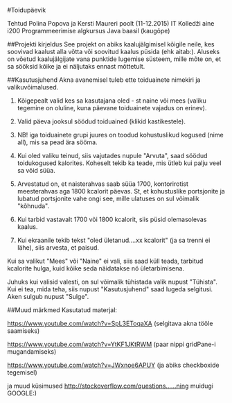 #Toidupäevik

Tehtud Polina Popova ja Kersti Maureri poolt (11-12.2015) IT Kolledži aine i200 Programmeerimise algkursus Java baasil (kaugõpe)

##Projekti kirjeldus
See projekt on abiks kaalujälgimisel kõigile neile, kes soovivad kaalust alla võtta või soovitud kaalus püsida (ehk aitab:).
Aluseks on võetud kaalujälgijate vana punktide lugemise süsteem, mille mõte on, et sa sööksid kõike ja ei näljutaks ennast mõttetult.


##Kasutusjuhend
Akna avanemisel tuleb ette toiduainete nimekiri ja valikuvõimalused.

1. Kõigepealt valid kes sa kasutajana oled - st naine või mees (valiku tegemine on oluline, kuna päevane toiduainete vajadus on erinev).

2. Valid päeva jooksul söödud toiduained (klikid kastikestele).

3. NB! iga toiduainete grupi juures on toodud kohustuslikud kogused (nime all), mis sa pead ära sööma.

4. Kui oled valiku teinud, siis vajutades nupule "Arvuta", saad söödud toidukogused kalorites. Koheselt tekib ka teade, mis ütleb kui palju veel sa võid süüa.

5. Arvestatud on, et naisterahvas saab süüa 1700, kontorirotist meesterahvas aga 1800 kcalorit päevas. St, et kohustuslike portsjonite ja lubatud portsjonite vahe ongi see, mille ulatuses on sul võimalik "kõhnuda".

6. Kui tarbid vastavalt 1700 või 1800 kcalorit, siis püsid olemasolevas kaalus.

7. Kui ekraanile tekib tekst "oled ületanud....xx kcalorit" (ja sa trenni ei lähe), siis arvesta, et paisud.

Kui sa valikut "Mees" või "Naine" ei vali, siis saad küll teada, tarbitud kcalorite hulga, kuid kõike seda näidatakse nö ületarbimisena.

Juhuks kui valisid valesti, on sul võimalik tühistada valik nupust "Tühista".
Kui ei tea, mida teha, siis nupust "Kasutusjuhend" saad lugeda selgitusi.
Aken sulgub nupust "Sulge".

##Muud märkmed
Kasutatud materjal:

https://www.youtube.com/watch?v=SpL3EToqaXA (selgitava akna tööle saamiseks)

https://www.youtube.com/watch?v=YtKF1JKtRWM (paar nippi gridPane-i mugandamiseks)

https://www.youtube.com/watch?v=JWxnoe6APUY (ja abiks checkboxide tegemisel)

ja muud küsimused http://stockoverflow.com/questions......ning muidugi GOOGLE:)
